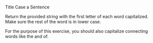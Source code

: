 Title Case a Sentence

Return the provided string with the first letter of each word capitalized. Make sure the rest of the word is in lower case.

For the purpose of this exercise, you should also capitalize connecting words like the and of.